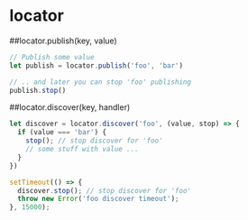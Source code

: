 locator
=======

##locator.publish(key, value)

```js
// Publish some value
let publish = locator.publish('foo', 'bar')

// .. and later you can stop 'foo' publishing
publish.stop()
```

##locator.discover(key, handler)

```js
let discover = locator.discover('foo', (value, stop) => {
  if (value === 'bar') {
    stop(); // stop discover for 'foo'
    // some stuff with value ...
  }
})

setTimeout(() => {
  discover.stop(); // stop discover for 'foo'
  throw new Error('foo discover timeout');
}, 15000);
```